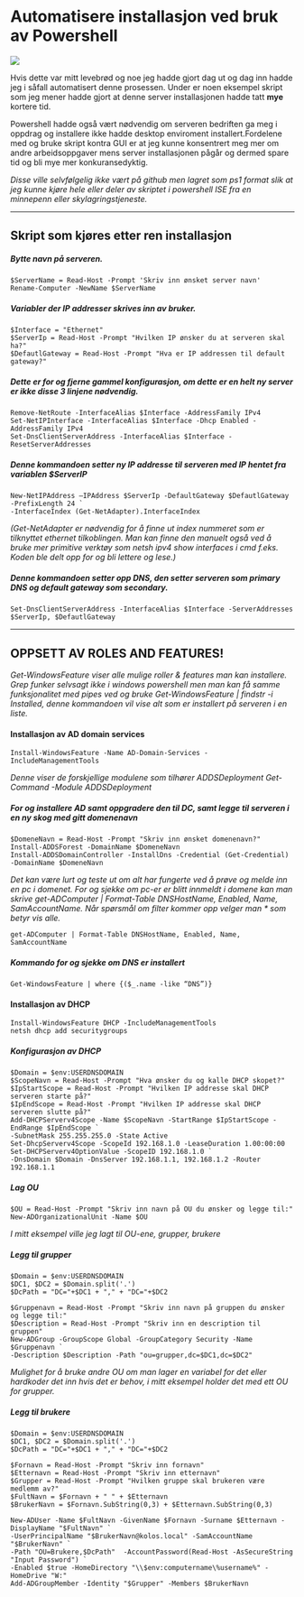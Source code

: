 # Automatisere installasjon ved bruk av Powershell
![](https://i0.wp.com/blogit.create.pt/wp-content/uploads/2017/02/powershell-cim_1.jpg?fit=1118%2C628&ssl=1)

Hvis dette var mitt levebrød og noe jeg hadde gjort dag ut og dag inn hadde jeg i såfall automatisert denne prosessen.
Under er noen eksempel skript som jeg mener hadde gjort at denne server installasjonen hadde tatt **mye** kortere tid.

Powershell hadde også vært nødvendig om serveren bedriften ga meg i oppdrag og installere
ikke hadde desktop enviroment installert.Fordelene med og bruke skript kontra GUI er at jeg kunne konsentrert meg mer om andre arbeidsoppgaver mens server installasjonen pågår og dermed spare tid og bli mye mer konkuransedyktig.

*Disse ville selvfølgelig ikke vært på github men lagret som ps1 format slik at jeg kunne kjøre hele eller deler av skriptet i powershell ISE fra en minnepenn eller skylagringstjeneste.*

---
## Skript som kjøres etter ren installasjon  ##

##### Bytte navn på serveren. #####
```{PowerShell}
$ServerName = Read-Host -Prompt 'Skriv inn ønsket server navn'
Rename-Computer -NewName $ServerName
```

##### Variabler der IP addresser skrives inn av bruker. #####
```
$Interface = "Ethernet"
$ServerIp = Read-Host -Prompt "Hvilken IP ønsker du at serveren skal ha?"
$DefautlGateway = Read-Host -Prompt "Hva er IP addressen til default gateway?"
```

##### Dette er for og fjerne gammel konfigurasjon, om dette er en helt ny server er ikke disse 3 linjene nødvendig. #####
```
Remove-NetRoute -InterfaceAlias $Interface -AddressFamily IPv4
Set-NetIPInterface -InterfaceAlias $Interface -Dhcp Enabled -AddressFamily IPv4
Set-DnsClientServerAddress -InterfaceAlias $Interface -ResetServerAddresses
```
##### Denne kommandoen setter ny IP addresse til serveren med IP hentet fra variablen $ServerIP #####
```
New-NetIPAddress –IPAddress $ServerIp -DefaultGateway $DefautlGateway -PrefixLength 24 `
-InterfaceIndex (Get-NetAdapter).InterfaceIndex
```
*(Get-NetAdapter er nødvendig for å finne ut index nummeret som er tilknyttet ethernet tilkoblingen. Man kan finne den manuelt også ved å bruke mer primitive verktøy som netsh ipv4 show interfaces i cmd f.eks. Koden ble delt opp
for og bli lettere og lese.)*

##### Denne kommandoen setter opp DNS, den setter serveren som primary DNS og default gateway som secondary. #####
```
Set-DnsClientServerAddress -InterfaceAlias $Interface -ServerAddresses $ServerIp, $DefautlGateway
```

---

## OPPSETT AV ROLES AND FEATURES! ##

*Get-WindowsFeature viser alle mulige roller & features man kan installere.*
*Grep funker selvsagt ikke i windows powershell men man kan få samme funksjonalitet med pipes ved og bruke*
*Get-WindowsFeature | findstr -i Installed, denne kommandoen vil vise alt som er installert på serveren i en liste.*

#### Installasjon av AD domain services ####
```
Install-WindowsFeature -Name AD-Domain-Services -IncludeManagementTools
```

*Denne viser de forskjellige modulene som tilhører ADDSDeployment
Get-Command -Module ADDSDeployment*

##### For og installere AD samt oppgradere den til DC, samt legge til serveren i en ny skog med gitt domenenavn #####
```
$DomeneNavn = Read-Host -Prompt "Skriv inn ønsket domenenavn?"
Install-ADDSForest -DomainName $DomeneNavn
Install-ADDSDomainController -InstallDns -Credential (Get-Credential) -DomainName $DomeneNavn
```

*Det kan være lurt og teste ut om alt har fungerte ved å prøve og melde inn en pc i domenet. For og sjekke om pc-er er blitt innmeldt i domene kan man*
*skrive get-ADComputer | Format-Table DNSHostName, Enabled, Name, SamAccountName. Når spørsmål om filter kommer opp velger man * som betyr vis alle.*
```
get-ADComputer | Format-Table DNSHostName, Enabled, Name, SamAccountName
```
##### Kommando for og sjekke om DNS er installert #####
```
Get-WindowsFeature | where {($_.name -like “DNS”)}
```

#### Installasjon av DHCP ####
```
Install-WindowsFeature DHCP -IncludeManagementTools
netsh dhcp add securitygroups
```
##### Konfigurasjon av DHCP #####
```
$Domain = $env:USERDNSDOMAIN
$ScopeNavn = Read-Host -Prompt "Hva ønsker du og kalle DHCP skopet?"
$IpStartScope = Read-Host -Prompt "Hvilken IP addresse skal DHCP serveren starte på?"
$IpEndScope = Read-Host -Prompt "Hvilken IP addresse skal DHCP serveren slutte på?"
Add-DHCPServerv4Scope -Name $ScopeNavn -StartRange $IpStartScope -EndRange $IpEndScope `
-SubnetMask 255.255.255.0 -State Active
Set-DhcpServerv4Scope -ScopeId 192.168.1.0 -LeaseDuration 1.00:00:00
Set-DHCPServerv4OptionValue -ScopeID 192.168.1.0 `
-DnsDomain $Domain -DnsServer 192.168.1.1, 192.168.1.2 -Router 192.168.1.1
```

##### Lag OU #####
```
$OU = Read-Host -Prompt "Skriv inn navn på OU du ønsker og legge til:"
New-ADOrganizationalUnit -Name $OU
```
*I mitt eksempel ville jeg lagt til OU-ene, grupper, brukere*

##### Legg til grupper #####
```
$Domain = $env:USERDNSDOMAIN
$DC1, $DC2 = $Domain.split('.')
$DcPath = "DC="+$DC1 + "," + "DC="+$DC2

$Gruppenavn = Read-Host -Prompt "Skriv inn navn på gruppen du ønsker og legge til:"
$Description = Read-Host -Prompt "Skriv inn en description til gruppen"
New-ADGroup -GroupScope Global -GroupCategory Security -Name $Gruppenavn `
-Description $Description -Path "ou=grupper,dc=$DC1,dc=$DC2"
```
*Mulighet for å bruke andre OU om man lager en variabel for det eller hardkoder det inn hvis det er behov, i mitt eksempel holder det med ett OU for grupper.*

##### Legg til brukere #####

```
$Domain = $env:USERDNSDOMAIN
$DC1, $DC2 = $Domain.split('.')
$DcPath = "DC="+$DC1 + "," + "DC="+$DC2

$Fornavn = Read-Host -Prompt "Skriv inn fornavn"
$Etternavn = Read-Host -Prompt "Skriv inn etternavn"
$Grupper = Read-Host -Prompt "Hvilken gruppe skal brukeren være medlemm av?"
$FultNavn = $Fornavn + " " + $Etternavn
$BrukerNavn = $Fornavn.SubString(0,3) + $Etternavn.SubString(0,3)

New-ADUser -Name $FultNavn -GivenName $Fornavn -Surname $Etternavn -DisplayName "$FultNavn" `
-UserPrincipalName "$BrukerNavn@kolos.local" -SamAccountName "$BrukerNavn" `
-Path "OU=Brukere,$DcPath"  -AccountPassword(Read-Host -AsSecureString "Input Password") `
-Enabled $true -HomeDirectory "\\$env:computername\%username%" -HomeDrive "W:"
Add-ADGroupMember -Identity "$Grupper" -Members $BrukerNavn
```

